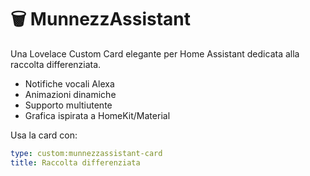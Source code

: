 # 🗑️ MunnezzAssistant

Una Lovelace Custom Card elegante per Home Assistant dedicata alla raccolta differenziata.

- Notifiche vocali Alexa
- Animazioni dinamiche
- Supporto multiutente
- Grafica ispirata a HomeKit/Material

Usa la card con:

```yaml
type: custom:munnezzassistant-card
title: Raccolta differenziata
```